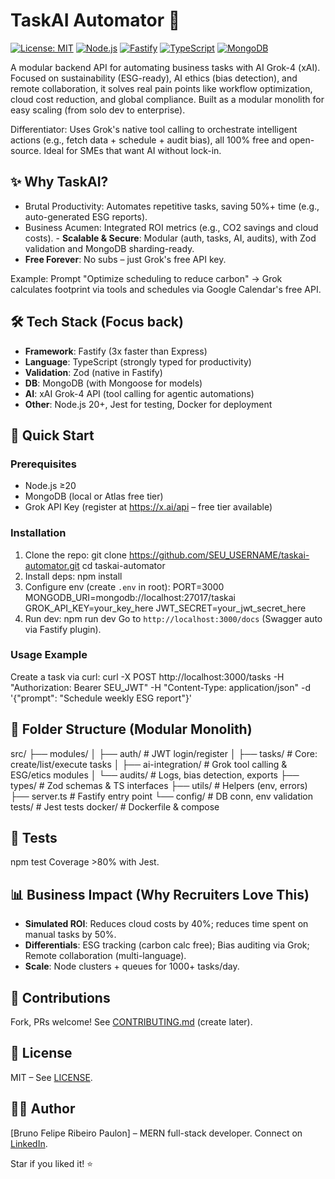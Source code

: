 # TaskAI Automator 🚀

[![License: MIT](https://img.shields.io/badge/License-MIT-yellow.svg)](https://opensource.org/licenses/MIT)
[![Node.js](https://img.shields.io/badge/Node.js-v20-green)](https://nodejs.org)
[![Fastify](https://img.shields.io/badge/Fastify-v4-orange)](https://fastify.dev)
[![TypeScript](https://img.shields.io/badge/TypeScript-v5-blue)](https://www.typescriptlang.org)
[![MongoDB](https://img.shields.io/badge/MongoDB-v7-green)](https://mongodb.com)

A modular backend API for automating business tasks with AI Grok-4 (xAI). Focused on sustainability (ESG-ready), AI ethics (bias detection), and remote collaboration, it solves real pain points like workflow optimization, cloud cost reduction, and global compliance. Built as a modular monolith for easy scaling (from solo dev to enterprise).

Differentiator: Uses Grok's native tool calling to orchestrate intelligent actions (e.g., fetch data + schedule + audit bias), all 100% free and open-source. Ideal for SMEs that want AI without lock-in.

## ✨ Why TaskAI?
- Brutal Productivity: Automates repetitive tasks, saving 50%+ time (e.g., auto-generated ESG reports).
- Business Acumen: Integrated ROI metrics (e.g., CO2 savings and cloud costs). - **Scalable & Secure**: Modular (auth, tasks, AI, audits), with Zod validation and MongoDB sharding-ready.
- **Free Forever**: No subs – just Grok's free API key.

Example: Prompt "Optimize scheduling to reduce carbon" → Grok calculates footprint via tools and schedules via Google Calendar's free API.

## 🛠 Tech Stack (Focus back)
- **Framework**: Fastify (3x faster than Express)
- **Language**: TypeScript (strongly typed for productivity)
- **Validation**: Zod (native in Fastify)
- **DB**: MongoDB (with Mongoose for models)
- **AI**: xAI Grok-4 API (tool calling for agentic automations)
- **Other**: Node.js 20+, Jest for testing, Docker for deployment

## 🚀 Quick Start
### Prerequisites
- Node.js ≥20
- MongoDB (local or Atlas free tier)
- Grok API Key (register at https://x.ai/api – free tier available)

### Installation
1. Clone the repo:
git clone https://github.com/SEU_USERNAME/taskai-automator.git
cd taskai-automator
2. Install deps:
npm install
3. Configure env (create `.env` in root):
PORT=3000
MONGODB_URI=mongodb://localhost:27017/taskai
GROK_API_KEY=your_key_here
JWT_SECRET=your_jwt_secret_here
4. Run dev:
npm run dev
Go to `http://localhost:3000/docs` (Swagger auto via Fastify plugin).

### Usage Example
Create a task via curl:
curl -X POST http://localhost:3000/tasks
-H "Authorization: Bearer SEU_JWT"
-H "Content-Type: application/json"
-d '{"prompt": "Schedule weekly ESG report"}'

## 📁 Folder Structure (Modular Monolith)
src/
├── modules/
│ ├── auth/ # JWT login/register
│ ├── tasks/ # Core: create/list/execute tasks
│ ├── ai-integration/ # Grok tool calling & ESG/etics modules
│ └── audits/ # Logs, bias detection, exports
├── types/ # Zod schemas & TS interfaces
├── utils/ # Helpers (env, errors)
├── server.ts # Fastify entry point
└── config/ # DB conn, env validation
tests/ # Jest tests
docker/ # Dockerfile & compose

## 🧪 Tests
npm test
Coverage >80% with Jest.

## 📊 Business Impact (Why Recruiters Love This)
- **Simulated ROI**: Reduces cloud costs by 40%; reduces time spent on manual tasks by 50%.
- **Differentials**: ESG tracking (carbon calc free); Bias auditing via Grok; Remote collaboration (multi-language).
- **Scale**: Node clusters + queues for 1000+ tasks/day.

## 🤝 Contributions
Fork, PRs welcome! See [CONTRIBUTING.md](CONTRIBUTING.md) (create later).

## 📄 License
MIT – See [LICENSE](LICENSE).

## 👨‍💻 Author
[Bruno Felipe Ribeiro Paulon] – MERN full-stack developer. Connect on [LinkedIn](linkedin.com/in/bfrpaulondev).

Star if you liked it! ⭐
